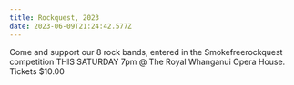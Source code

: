 ```yaml
---
title: Rockquest, 2023
date: 2023-06-09T21:24:42.577Z
---
```

Come and support our 8 rock bands, entered in the Smokefreerockquest competition THIS SATURDAY 7pm @ The Royal Whanganui Opera House.  
Tickets $10.00